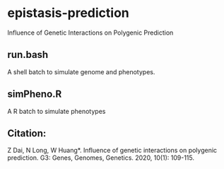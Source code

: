 # epistasis-prediction
Influence of Genetic Interactions on Polygenic Prediction

## run.bash
A shell batch to simulate genome and phenotypes.

## simPheno.R
A R batch to simulate phenotypes

## Citation:
Z Dai, N Long, W Huang*. Influence of genetic interactions on polygenic prediction. G3: Genes, Genomes, Genetics. 2020, 10(1): 109-115.
